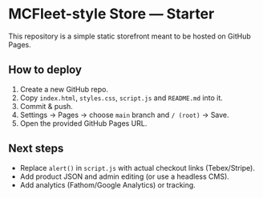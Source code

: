 # MCFleet-style Store — Starter

This repository is a simple static storefront meant to be hosted on GitHub Pages.

## How to deploy
1. Create a new GitHub repo.
2. Copy `index.html`, `styles.css`, `script.js` and `README.md` into it.
3. Commit & push.
4. Settings → Pages → choose `main` branch and `/ (root)` → Save.
5. Open the provided GitHub Pages URL.

## Next steps
- Replace `alert()` in `script.js` with actual checkout links (Tebex/Stripe).
- Add product JSON and admin editing (or use a headless CMS).
- Add analytics (Fathom/Google Analytics) or tracking.
